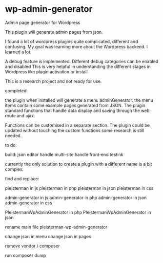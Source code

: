 # wp-admin-generator
Admin page generator for Wordpress

This plugin will generate admin pages from json.

I found a lot of wordpress plugins quite complicated, different and confusing.
My goal was learning more about the Wordpress backend.
I learned a lot.

A debug feature is implemented.
Different debug categories can be enabled and disabled
This is very helpful in understanding the different stages in Wordpress
like plugin activation or install

This is a research project and not ready for use.

completed:

the plugin when installed will generate a menu adminGenerator.
the menu items contain some example pages generated from JSON.
The plugin standard functions that handle data display and saving
through the web route and ajax.
 
Functions can be customised in a separate section.
The plugin could be updated without touching the custom functions
some research is still needed. 

to do:

build: json editor
handle multi-site
handle front-end
testink

currently the only solution to create a plugin with a different name is a bit complex:

find and replace:

pleisterman in js
pleisterman in php
pleisterman in json
pleisterman in css

admin-generator in js
admin-generator in php
admin-generator in json
admin-generator in css


PleistermanWpAdminGenerator in php
PleistermanWpAdminGenerator in json

rename main file pleisterman-wp-admin-generator

change json in menu 
change json in pages

remove vendor / composer

run composer dump

